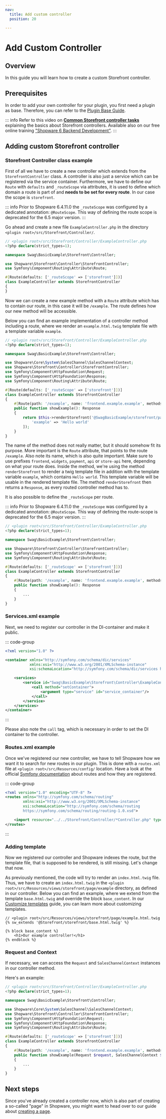 ```yaml
---
nav:
  title: Add custom controller
  position: 20

---
```


# Add Custom Controller

## Overview

In this guide you will learn how to create a custom Storefront controller.

## Prerequisites

In order to add your own controller for your plugin, you first need a plugin as base.
Therefore, you can refer to the [Plugin Base Guide](../plugin-base-guide).

::: info
Refer to this video on **[Common Storefront controller tasks](https://www.youtube.com/watch?v=5eXXNh4cQG0)** explaining the basics about Storefront controllers.
Available also on our free online training ["Shopware 6 Backend Development"](https://academy.shopware.com/courses/shopware-6-backend-development-with-jisse-reitsma).
:::

## Adding custom Storefront controller

### Storefront Controller class example

First of all we have to create a new controller which extends from the `StorefrontController` class.
A controller is also just a service which can be registered via the service container.
Furthermore, we have to define our `Route` with `defaults` and `_routeScope` via attributes, it is used to define which domain a route is part of and **needs to be set for every route**.
In our case the scope is `storefront`.

::: info
Prior to Shopware 6.4.11.0 the `_routeScope` was configured by a dedicated annotation: `@RouteScope`.
This way of defining the route scope is deprecated for the 6.5 major version.
:::

Go ahead and create a new file `ExampleController.php` in the directory `<plugin root>/src/Storefront/Controller/`.

```php
// <plugin root>/src/Storefront/Controller/ExampleController.php
<?php declare(strict_types=1);

namespace Swag\BasicExample\Storefront\Controller;

use Shopware\Storefront\Controller\StorefrontController;
use Symfony\Component\Routing\Attribute\Route;

#[Route(defaults: ['_routeScope' => ['storefront']])]
class ExampleController extends StorefrontController
{
}
```

Now we can create a new example method with a `Route` attribute which has to contain our route, in this case it will be `/example`.
The route defines how our new method will be accessible.

Below you can find an example implementation of a controller method including a route, where we render an `example.html.twig` template file with a template variable `example`.

```php
// <plugin root>/src/Storefront/Controller/ExampleController.php
<?php declare(strict_types=1);

namespace Swag\BasicExample\Storefront\Controller;

use Shopware\Core\System\SalesChannel\SalesChannelContext;
use Shopware\Storefront\Controller\StorefrontController;
use Symfony\Component\HttpFoundation\Request;
use Symfony\Component\HttpFoundation\Response;
use Symfony\Component\Routing\Attribute\Route;

#[Route(defaults: ['_routeScope' => ['storefront']])]
class ExampleController extends StorefrontController
{
    #[Route(path: '/example', name: 'frontend.example.example', methods: ['GET'])]
    public function showExample(): Response
    {
        return $this->renderStorefront('@SwagBasicExample/storefront/page/example.html.twig', [
            'example' => 'Hello world'
        ]);
    }
}
```

The name of the method does not really matter, but it should somehow fit its purpose.
More important is the `Route` attribute, that points to the route `/example`.
Also note its name, which is also quite important.
Make sure to use prefixes `frontend`, `widgets`, `payment`, `api` or `store-api` here, depending on what your route does.
Inside the method, we're using the method `renderStorefront` to render a twig template file in addition with the template variable `example`, which contains `Hello world`.
This template variable will be usable in the rendered template file.
The method `renderStorefront` then returns a `Response`, as every routed controller method has to.

It is also possible to define the `_routeScope` per route.

::: info
Prior to Shopware 6.4.11.0 the `_routeScope` was configured by a dedicated annotation: `@RouteScope`.
This way of defining the route-scope is deprecated for the 6.5 major version.
:::

```php
// <plugin root>/src/Storefront/Controller/ExampleController.php
<?php declare(strict_types=1);

namespace Swag\BasicExample\Storefront\Controller;

use Shopware\Storefront\Controller\StorefrontController;
use Symfony\Component\HttpFoundation\Response;
use Symfony\Component\Routing\Attribute\Route;

#[Route(defaults: ['_routeScope' => ['storefront']])]
class ExampleController extends StorefrontController
{
    #[Route(path: '/example', name: 'frontend.example.example', methods: ['GET'], defaults: ['_routeScope' => ['storefront']])]
    public function showExample(): Response
    {
        ...
    }
}
```

### Services.xml example

Next, we need to register our controller in the DI-container and make it public.

::: code-group
```xml [<plugin root>/src/Resources/config/services.xml]
<?xml version="1.0" ?>

<container xmlns="http://symfony.com/schema/dic/services" 
           xmlns:xsi="http://www.w3.org/2001/XMLSchema-instance"
           xsi:schemaLocation="http://symfony.com/schema/dic/services http://symfony.com/schema/dic/services/services-1.0.xsd">

    <services>
        <service id="Swag\BasicExample\Storefront\Controller\ExampleController" public="true">
            <call method="setContainer">
                <argument type="service" id="service_container"/>
            </call>
        </service>
    </services>
</container>
```
:::

Please also note the `call` tag, which is necessary in order to set the DI container to the controller.

### Routes.xml example

Once we've registered our new controller, we have to tell Shopware how we want it to search for new routes in our plugin.
This is done with a `routes.xml` file at `<plugin root>/src/Resources/config/` location.
Have a look at the official [Symfony documentation](https://symfony.com/doc/current/routing.html) about routes and how they are registered.

::: code-group
```xml [<plugin root>/src/Resources/config/routes.xml]
<?xml version="1.0" encoding="UTF-8" ?>
<routes xmlns="http://symfony.com/schema/routing"
        xmlns:xsi="http://www.w3.org/2001/XMLSchema-instance"
        xsi:schemaLocation="http://symfony.com/schema/routing
        https://symfony.com/schema/routing/routing-1.0.xsd">

    <import resource="../../Storefront/Controller/*Controller.php" type="attribute" />
</routes>
```
:::

### Adding template

Now we registered our controller and Shopware indexes the route, but the template file, that is supposed to be rendered, is still missing.
Let's change that now.

As previously mentioned, the code will try to render an `index.html.twig` file.
Thus, we have to create an `index.html.twig` in the `<plugin root>/src/Resources/views/storefront/page/example` directory, as defined in our controller.
Below you can find an example, where we extend from the template `base.html.twig` and override the block `base_content`.
In our [Customize templates](customize-templates) guide, you can learn more about customizing templates.

```twig
// <plugin root>/src/Resources/views/storefront/page/example.html.twig
{% sw_extends '@Storefront/storefront/base.html.twig' %}

{% block base_content %}
    <h1>Our example controller!</h1>
{% endblock %}
```

### Request and Context

If necessary, we can access the `Request` and `SalesChannelContext` instances in our controller method.

Here's an example:

```php
// <plugin root>/src/Storefront/Controller/ExampleController.php
<?php declare(strict_types=1);

namespace Swag\BasicExample\Storefront\Controller;

use Shopware\Core\System\SalesChannel\SalesChannelContext;
use Shopware\Storefront\Controller\StorefrontController;
use Symfony\Component\HttpFoundation\Request;
use Symfony\Component\HttpFoundation\Response;
use Symfony\Component\Routing\Attribute\Route;

#[Route(defaults: ['_routeScope' => ['storefront']])]
class ExampleController extends StorefrontController
{    
    #[Route(path: '/example', name: 'frontend.example.example', methods: ['GET'])]
    public function showExample(Request $request, SalesChannelContext $context): Response
    {
        ...
    }
}
```

## Next steps

Since you've already created a controller now, which is also part of creating a so-called "page" in Shopware, you might want to head over to our guide about [creating a page](add-custom-page).
